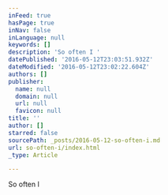 ```yaml
---
inFeed: true
hasPage: true
inNav: false
inLanguage: null
keywords: []
description: 'So often I '
datePublished: '2016-05-12T23:03:51.932Z'
dateModified: '2016-05-12T23:02:22.604Z'
authors: []
publisher:
  name: null
  domain: null
  url: null
  favicon: null
title: ''
author: []
starred: false
sourcePath: _posts/2016-05-12-so-often-i.md
url: so-often-i/index.html
_type: Article

---
```

So often I